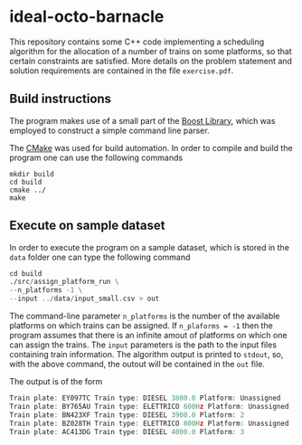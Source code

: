 # ideal-octo-barnacle
This repository contains some C++ code implementing a scheduling algorithm for the allocation of a number of trains on some platforms, so that certain constraints are satisfied. 
More details on the problem statement and solution requirements are contained in the file `exercise.pdf`.

## Build instructions
The program makes use of a small part of the [Boost Library](https://www.boost.org), which was employed to construct a simple
command line parser. 

The [CMake](https://cmake.org) was used for build automation.
In order to compile and build the program one can use the following commands

```
mkdir build
cd build 
cmake ../
make 
```
## Execute on sample dataset
In order to execute the program on a sample dataset, which is stored in the `data` folder
one can type the following command

```asm
cd build
./src/assign_platform_run \
--n_platforms -1 \
--input ../data/input_small.csv > out
```
The command-line parameter `n_platforms` is the number of the available platforms on which 
trains can be assigned. If `n_plaforms = -1` then the program assumes that there is an infinite amout of platforms on which one can 
assign the trains. The `input` parameters is the path to the input files containing train information.
The algorithm output is printed to `stdout`, so, with the above command, the outout will be contained in the `out` file.

The output is of the form
```asm
Train plate: EY097TC Train type: DIESEL 3800.0 Platform: Unassigned
Train plate: BY765AU Train type: ELETTRICO 600Hz Platform: Unassigned
Train plate: BN423XF Train type: DIESEL 3900.0 Platform: 2
Train plate: BZ028TH Train type: ELETTRICO 800Hz Platform: Unassigned
Train plate: AC413DG Train type: DIESEL 4000.0 Platform: 3
```